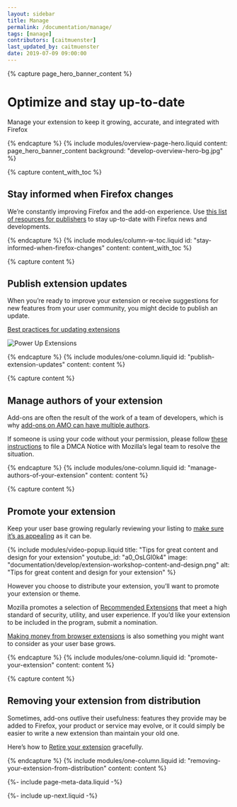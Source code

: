 ```yaml
---
layout: sidebar
title: Manage
permalink: /documentation/manage/
tags: [manage]
contributors: [caitmuenster]
last_updated_by: caitmuenster
date: 2019-07-09 09:00:00
---
```


<!-- Overview Page Hero Banner -->

{% capture page_hero_banner_content %}

# Optimize and stay up-to-date

Manage your extension to keep it growing, accurate, and integrated with Firefox

{% endcapture %}
{% include modules/overview-page-hero.liquid
	content: page_hero_banner_content
	background: "develop-overview-hero-bg.jpg"
%}

<!-- END: Overview Page Hero Banner -->

<!-- Content with Table of Contents Module -->

{% capture content_with_toc %}

## Stay informed when Firefox changes

We’re constantly improving Firefox and the add-on experience. Use [this list of resources for publishers](/documentation/manage/resources-for-publishers/) to stay up-to-date with Firefox news and developments.

{% endcapture %}
{% include modules/column-w-toc.liquid
	id: "stay-informed-when-firefox-changes"
	content: content_with_toc
%}

<!-- END: Content with Table of Contents -->

<!-- Single Column Body Module -->

{% capture content %}

## Publish extension updates

When you’re ready to improve your extension or receive suggestions for new features from your user community, you might decide to publish an update.

[Best practices for updating extensions](/documentation/manage/best-practices-for-updating/)

![Power Up Extensions](/assets/img/documentation/develop/PowerUpExtensions_fullwidth.png)

{% endcapture %}
{% include modules/one-column.liquid
	id: "publish-extension-updates"
	content: content
%}

<!-- END: Single Column Body Module -->

<!-- Single Column Body Module -->

{% capture content %}

## Manage authors of your extension

Add-ons are often the result of the work of a team of developers, which is why [add-ons on AMO can have multiple authors](/documentation/publish/add-on-ownership/).

If someone is using your code without your permission, please follow [these instructions](https://www.mozilla.org/about/legal/report-infringement/) to file a DMCA Notice with Mozilla’s legal team to resolve the situation.

{% endcapture %}
{% include modules/one-column.liquid
	id: "manage-authors-of-your-extension"
	content: content
%}

<!-- END: Single Column Body Module -->

<!-- Single Column Body Module -->

{% capture content %}

## Promote your extension

Keep your user base growing regularly reviewing your listing to [make sure it’s as appealing](/documentation/develop/create-an-appealing-listing/) as it can be.

<!-- Video Popup Thumbnail -->

{% include modules/video-popup.liquid
	title: "Tips for great content and design for your extension"
	youtube_id: "a0_OsLGI0k4"
	image: "documentation/develop/extension-workshop-content-and-design.png"
	alt: "Tips for great content and design for your extension"
%}

<!-- END: Video Popup Thumbnail -->

However you choose to distribute your extension, you’ll want to promote your extension or theme.

Mozilla promotes a selection of [Recommended Extensions](https://blog.mozilla.org/addons/2019/04/08/recommended-extensions-program-coming-soon/) that meet a high standard of security, utility, and user experience. If you’d like your extension to be included in the program, submit a nomination.

[Making money from browser extensions](/documentation/publish/make-money-from-browser-extensions/) is also something you might want to consider as your user base grows.

{% endcapture %}
{% include modules/one-column.liquid
	id: "promote-your-extension"
	content: content
%}

<!-- END: Single Column Body Module -->

<!-- Single Column Body Module -->

{% capture content %}

## Removing your extension from distribution

Sometimes, add-ons outlive their usefulness: features they provide may be added to Firefox, your product or service may evolve, or it could simply be easier to write a new extension than maintain your old one.

Here’s how to [Retire your extension](/documentation/manage/retiring-your-extension/) gracefully.

{% endcapture %}
{% include modules/one-column.liquid
	id: "removing-your-extension-from-distribution"
	content: content
%}

<!-- END: Single Column Body Module -->

<!-- Meta Data -->

{%- include page-meta-data.liquid -%}

<!-- END: Meta Data -->

<!-- Up Next -->

{%- include up-next.liquid -%}

<!-- END: Up Next -->
